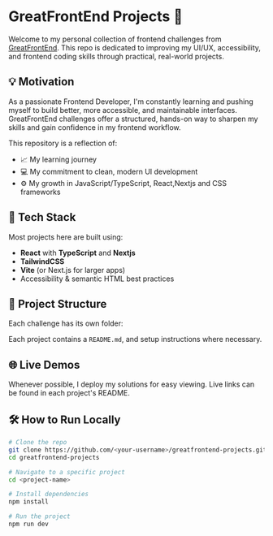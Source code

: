 # GreatFrontEnd Projects 🚀

Welcome to my personal collection of frontend challenges from [GreatFrontEnd](https://www.greatfrontend.com/). This repo is dedicated to improving my UI/UX, accessibility, and frontend coding skills through practical, real-world projects.

## 💡 Motivation

As a passionate Frontend Developer, I'm constantly learning and pushing myself to build better, more accessible, and maintainable interfaces. GreatFrontEnd challenges offer a structured, hands-on way to sharpen my skills and gain confidence in my frontend workflow.

This repository is a reflection of:
- 📈 My learning journey
- 💻 My commitment to clean, modern UI development
- ⚙️ My growth in JavaScript/TypeScript, React,Nextjs and CSS frameworks

## 🧱 Tech Stack

Most projects here are built using:
- **React** with **TypeScript** and **Nextjs**
- **TailwindCSS**
- **Vite** (or Next.js for larger apps)
- Accessibility & semantic HTML best practices

## 📁 Project Structure

Each challenge has its own folder:


Each project contains a `README.md`, and setup instructions where necessary.

## 🌐 Live Demos

Whenever possible, I deploy my solutions for easy viewing. Live links can be found in each project's README.

## 🛠️ How to Run Locally

```bash
# Clone the repo
git clone https://github.com/<your-username>/greatfrontend-projects.git
cd greatfrontend-projects

# Navigate to a specific project
cd <project-name>

# Install dependencies
npm install

# Run the project
npm run dev
